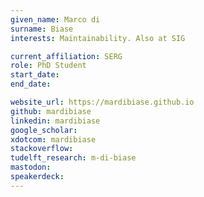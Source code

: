 ```yaml
---
given_name: Marco di 
surname: Biase
interests: Maintainability. Also at SIG

current_affiliation: SERG
role: PhD Student
start_date:
end_date:

website_url: https://mardibiase.github.io
github: mardibiase
linkedin: mardibiase
google_scholar:
xdotcom: mardibiase
stackoverflow:
tudelft_research: m-di-biase
mastodon:
speakerdeck:
---
```

